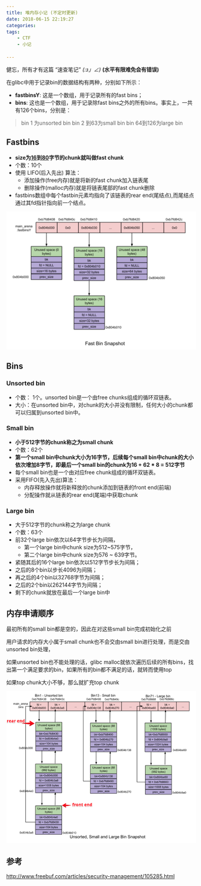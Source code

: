 ```yaml
---
title: 堆内存小记 (不定时更新)
date: 2018-06-15 22:19:27
categories: 
tags:
	- CTF
	- 小记

---
```



健忘，所有才有这篇 “速查笔记”   _(:з」∠)_   **(水平有限难免会有错误)**



在glibc中用于记录bin的数据结构有两种，分别如下所示：

- **fastbinsY**: 这是一个数组，用于记录所有的fast bins；
- **bins**: 这也是一个数组，用于记录除fast bins之外的所有bins。事实上，一共有126个bins，分别是：



> bin 1 为unsorted bin
> bin 2 到63为small bin 
> bin 64到126为large bin



## Fastbins



- **size为[16](https://github.com/sploitfun/lsploits/blob/master/glibc/malloc/malloc.c?spm=a313e.7916648.0.0.aKGnqF#L1249)到[80](https://github.com/sploitfun/lsploits/blob/master/glibc/malloc/malloc.c?spm=a313e.7916648.0.0.aKGnqF#L1600)字节的chunk就叫做fast chunk**
- 个数：10个
- 使用 LIFO(后入先出) 算法：
  - 添加操作(free内存)就是将新的fast chunk加入链表尾
  - 删除操作(malloc内存)就是将链表尾部的fast chunk删除
- fastbins数组中每个fastbin元素均指向了该链表的rear end(尾结点),而尾结点通过其fd指针指向前一个结点。

![14641459278751](chunk_notes/14641459278751.png)



## Bins



### Unsorted bin

- 个数： 1个。unsorted bin是一个由free chunks组成的循环双链表。
- 大小：在unsorted bin中，对chunk的大小并没有限制，任何大小的chunk都可以归属到unsorted bin中。



### Small bin

- **小于512字节的chunk称之为small chunk**
- 个数：62个
- **第一个small bin中chunk大小为16字节，后续每个small bin中chunk的大小依次增加8字节，即最后一个small bin的chunk为16 + 62 * 8 = 512字节**
- 每个small bin也是一个由对应free chunk组成的循环双链表。
- 采用FIFO(先入先出)算法：
  - 内存释放操作就将新释放的chunk添加到链表的front end(前端)
  - 分配操作就从链表的rear end(尾端)中获取chunk





### Large bin

- 大于512字节的chunk称之为large chunk
- 个数：63个
- 前32个large bin依次以64字节步长为间隔，
  - 第一个large bin中chunk size为512~575字节，
  - 第二个large bin中chunk size为576 ~ 639字节。
- 紧随其后的16个large bin依次以512字节步长为间隔；
- 之后的8个bin以步长4096为间隔；
- 再之后的4个bin以32768字节为间隔；
- 之后的2个bin以262144字节为间隔；
- 剩下的chunk就放在最后一个large bin中



## 内存申请顺序

最初所有的small bin都是空的，因此在对这些small bin完成初始化之前

用户请求的内存大小属于small chunk也不会交由small bin进行处理，而是交由unsorted bin处理，

如果unsorted bin也不能处理的话，glibc malloc就依次遍历后续的所有bins，找出第一个满足要求的bin，如果所有的bin都不满足的话，就转而使用top 

如果top chunk大小不够，那么就扩充top chunk

![14641459364705](chunk_notes/14641459364705.jpg)





## 参考

http://www.freebuf.com/articles/security-management/105285.html




